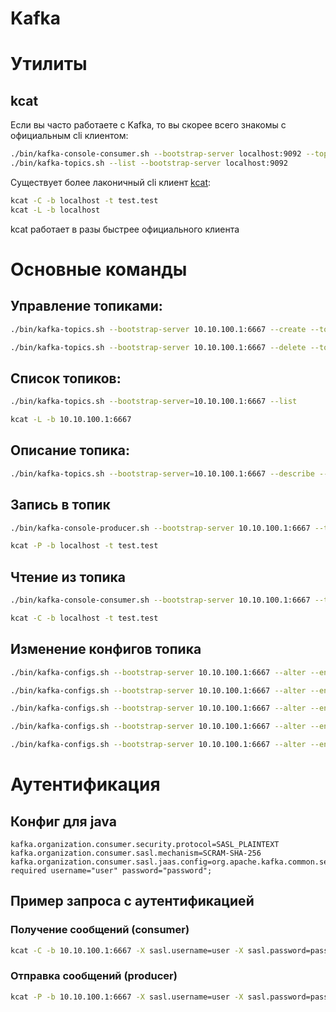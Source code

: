# Kafka

# Утилиты
## kcat
Если вы часто работаете с Kafka, то вы скорее всего знакомы с официальным cli клиентом:
```bash
./bin/kafka-console-consumer.sh --bootstrap-server localhost:9092 --topic test.test --from-beginning
./bin/kafka-topics.sh --list --bootstrap-server localhost:9092
```

Существует более лаконичный cli клиент [kcat](https://github.com/edenhill/kcat):
```bash
kcat -C -b localhost -t test.test
kcat -L -b localhost
```

kcat работает в разы быстрее официального клиента

# Основные команды
## Управление топиками:
```bash
./bin/kafka-topics.sh --bootstrap-server 10.10.100.1:6667 --create --topic test.test --partitions 2 --replication-factor 1

./bin/kafka-topics.sh --bootstrap-server 10.10.100.1:6667 --delete --topic test.test
```

## Список топиков:
```bash
./bin/kafka-topics.sh --bootstrap-server=10.10.100.1:6667 --list
```
```bash
kcat -L -b 10.10.100.1:6667
```

## Описание топика:
```bash
./bin/kafka-topics.sh --bootstrap-server=10.10.100.1:6667 --describe --topic test.test
```

## Запись в топик
```bash
./bin/kafka-console-producer.sh --bootstrap-server 10.10.100.1:6667 --topic test.test
```
```bash
kcat -P -b localhost -t test.test
```

## Чтение из топика
```bash
./bin/kafka-console-consumer.sh --bootstrap-server 10.10.100.1:6667 --topic test.test
```
```bash
kcat -C -b localhost -t test.test
```

## Изменение конфигов топика
```bash
./bin/kafka-configs.sh --bootstrap-server 10.10.100.1:6667 --alter --entity-type topics --entity-name test.test --add-config retention.ms=-1
```

```bash
./bin/kafka-configs.sh --bootstrap-server 10.10.100.1:6667 --alter --entity-type topics --entity-name test.test --add-config retention.bytes=-1
```

```bash
./bin/kafka-configs.sh --bootstrap-server 10.10.100.1:6667 --alter --entity-type topics --entity-name test.test --add-config retention.ms=-1
```

```bash
./bin/kafka-configs.sh --bootstrap-server 10.10.100.1:6667 --alter --entity-type topics --entity-name test.test --add-config cleanup.policy=compact
```

```bash
./bin/kafka-configs.sh --bootstrap-server 10.10.100.1:6667 --alter --entity-type topics --entity-name test.test --delete-config retention.bytes --delete-config retention.ms
```

# Аутентификация
## Конфиг для java
```
kafka.organization.consumer.security.protocol=SASL_PLAINTEXT
kafka.organization.consumer.sasl.mechanism=SCRAM-SHA-256
kafka.organization.consumer.sasl.jaas.config=org.apache.kafka.common.security.scram.ScramLoginModule required username="user" password="password";
```

## Пример запроса с аутентификацией
### Получение сообщений (consumer)
```bash
kcat -C -b 10.10.100.1:6667 -X sasl.username=user -X sasl.password=password -t test.test-X security.protocol=sasl_plaintext -X sasl.mechanism=SCRAM-SHA-256
```

### Отправка сообщений (producer)
```bash
kcat -P -b 10.10.100.1:6667 -X sasl.username=user -X sasl.password=password -t test.test -X security.protocol=sasl_plaintext -X sasl.mechanism=SCRAM-SHA-256
```
